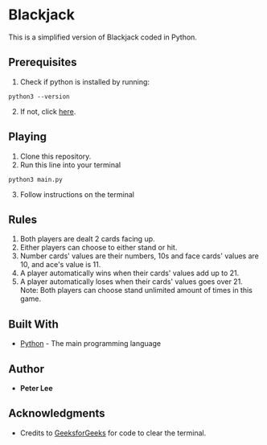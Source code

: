 # Blackjack

This is a simplified version of Blackjack coded in Python.

## Prerequisites

1. Check if python is installed by running:
```
python3 --version
```
2. If not, click [here](https://realpython.com/installing-python/).

## Playing

1. Clone this repository.
2. Run this line into your terminal

```
python3 main.py
```

3. Follow instructions on the terminal

## Rules
1. Both players are dealt 2 cards facing up.
2. Either players can choose to either stand or hit.
3. Number cards' values are their numbers, 10s and face cards' values are 10, and ace's value is 11.
4. A player automatically wins when their cards' values add up to 21.
5. A player automatically loses when their cards' values goes over 21.
Note: Both players can choose stand unlimited amount of times in this game.
## Built With

* [Python](https://www.python.org/) - The main programming language

## Author

* **Peter Lee**

## Acknowledgments

* Credits to [GeeksforGeeks](https://www.geeksforgeeks.org/clear-screen-python/) for code to clear the terminal.
